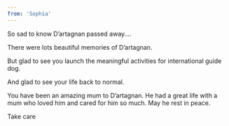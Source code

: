 ```yaml
---
from: 'Sophia'
---
```


So sad to know D’artagnan passed away….

There were lots beautiful memories of D’artagnan.

But glad to see you launch the meaningful activities for international guide dog.

And glad to see your life back to normal.

You have been an amazing mum to D’artagnan. He had a great life with a mum who loved him and cared for him so much. May he rest in peace. 

Take care 